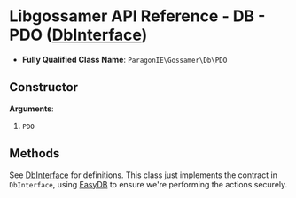 # Libgossamer API Reference - DB - PDO ([DbInterface](../DbInterface.md))

* **Fully Qualified Class Name**: `ParagonIE\Gossamer\Db\PDO`

## Constructor

**Arguments**:

1. `PDO`

## Methods

See [DbInterface](../DbInterface.md) for definitions. This class just implements
the contract in `DbInterface`, using [EasyDB](https://github.com/paragonie/easydb)
to ensure we're performing the actions securely.
